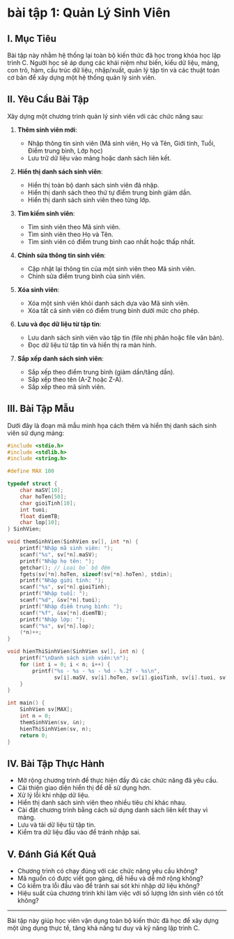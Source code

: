 # **bài tập 1: Quản Lý Sinh Viên**

## I. Mục Tiêu
Bài tập này nhằm hệ thống lại toàn bộ kiến thức đã học trong khóa học lập trình C. Người học sẽ áp dụng các khái niệm như biến, kiểu dữ liệu, mảng, con trỏ, hàm, cấu trúc dữ liệu, nhập/xuất, quản lý tập tin và các thuật toán cơ bản để xây dựng một hệ thống quản lý sinh viên.

## II. Yêu Cầu Bài Tập
Xây dựng một chương trình quản lý sinh viên với các chức năng sau:

1. **Thêm sinh viên mới**: 
   - Nhập thông tin sinh viên (Mã sinh viên, Họ và Tên, Giới tính, Tuổi, Điểm trung bình, Lớp học)
   - Lưu trữ dữ liệu vào mảng hoặc danh sách liên kết.

2. **Hiển thị danh sách sinh viên**:
   - Hiển thị toàn bộ danh sách sinh viên đã nhập.
   - Hiển thị danh sách theo thứ tự điểm trung bình giảm dần.
   - Hiển thị danh sách sinh viên theo từng lớp.

3. **Tìm kiếm sinh viên**:
   - Tìm sinh viên theo Mã sinh viên.
   - Tìm sinh viên theo Họ và Tên.
   - Tìm sinh viên có điểm trung bình cao nhất hoặc thấp nhất.

4. **Chỉnh sửa thông tin sinh viên**:
   - Cập nhật lại thông tin của một sinh viên theo Mã sinh viên.
   - Chỉnh sửa điểm trung bình của sinh viên.

5. **Xóa sinh viên**:
   - Xóa một sinh viên khỏi danh sách dựa vào Mã sinh viên.
   - Xóa tất cả sinh viên có điểm trung bình dưới mức cho phép.

6. **Lưu và đọc dữ liệu từ tập tin**:
   - Lưu danh sách sinh viên vào tập tin (file nhị phân hoặc file văn bản).
   - Đọc dữ liệu từ tập tin và hiển thị ra màn hình.

7. **Sắp xếp danh sách sinh viên**:
   - Sắp xếp theo điểm trung bình (giảm dần/tăng dần).
   - Sắp xếp theo tên (A-Z hoặc Z-A).
   - Sắp xếp theo mã sinh viên.

## III. Bài Tập Mẫu
Dưới đây là đoạn mã mẫu minh họa cách thêm và hiển thị danh sách sinh viên sử dụng mảng:

```c
#include <stdio.h>
#include <stdlib.h>
#include <string.h>

#define MAX 100

typedef struct {
    char maSV[10];
    char hoTen[50];
    char gioiTinh[10];
    int tuoi;
    float diemTB;
    char lop[10];
} SinhVien;

void themSinhVien(SinhVien sv[], int *n) {
    printf("Nhập mã sinh viên: ");
    scanf("%s", sv[*n].maSV);
    printf("Nhập họ tên: ");
    getchar(); // Loại bỏ bộ đệm
    fgets(sv[*n].hoTen, sizeof(sv[*n].hoTen), stdin);
    printf("Nhập giới tính: ");
    scanf("%s", sv[*n].gioiTinh);
    printf("Nhập tuổi: ");
    scanf("%d", &sv[*n].tuoi);
    printf("Nhập điểm trung bình: ");
    scanf("%f", &sv[*n].diemTB);
    printf("Nhập lớp: ");
    scanf("%s", sv[*n].lop);
    (*n)++;
}

void hienThiSinhVien(SinhVien sv[], int n) {
    printf("\nDanh sách sinh viên:\n");
    for (int i = 0; i < n; i++) {
        printf("%s - %s - %s - %d - %.2f - %s\n", 
               sv[i].maSV, sv[i].hoTen, sv[i].gioiTinh, sv[i].tuoi, sv[i].diemTB, sv[i].lop);
    }
}

int main() {
    SinhVien sv[MAX];
    int n = 0;
    themSinhVien(sv, &n);
    hienThiSinhVien(sv, n);
    return 0;
}
```

## IV. Bài Tập Thực Hành
- Mở rộng chương trình để thực hiện đầy đủ các chức năng đã yêu cầu.
- Cải thiện giao diện hiển thị để dễ sử dụng hơn.
- Xử lý lỗi khi nhập dữ liệu.
- Hiển thị danh sách sinh viên theo nhiều tiêu chí khác nhau.
- Cài đặt chương trình bằng cách sử dụng danh sách liên kết thay vì mảng.
- Lưu và tải dữ liệu từ tập tin.
- Kiểm tra dữ liệu đầu vào để tránh nhập sai.

## V. Đánh Giá Kết Quả
- Chương trình có chạy đúng với các chức năng yêu cầu không?
- Mã nguồn có được viết gọn gàng, dễ hiểu và dễ mở rộng không?
- Có kiểm tra lỗi đầu vào để tránh sai sót khi nhập dữ liệu không?
- Hiệu suất của chương trình khi làm việc với số lượng lớn sinh viên có tốt không?

---
Bài tập này giúp học viên vận dụng toàn bộ kiến thức đã học để xây dựng một ứng dụng thực tế, tăng khả năng tư duy và kỹ năng lập trình C.

